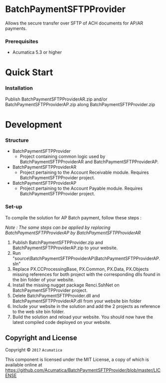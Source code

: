 # BatchPaymentSFTPProvider
Allows the secure transfer over SFTP of ACH documents for AP/AR payments.

### Prerequisites
* Acumatica 5.3 or higher

# Quick Start
### Installation
Publish BatchPaymentSFTPProviderAR.zip and/or BatchPaymentSFTPProviderAP.zip along 
BatchPaymentSFTPProvider.zip

# Development
### Structure
* BatchPaymentSFTPProvider
	- Project containing common logic used by BatchPaymentSFTPProviderAR and BatchPaymentSFTPProviderAP.
* BatchPaymentSFTPProviderAR
	- Project pertaining to the Account Receivable module. Requires BatchPaymentSFTPProvider project.
* BatchPaymentSFTPProviderAP
	- Project pertaining to the Account Payable module. Requires BatchPaymentSFTPProvider project.

### Set-up
To compile the solution for AP Batch payment, follow these steps :

*Note : The same steps can be applied by replacing BatchPaymentSFTPProviderAP by BatchPaymentSFTPProviderAR*
1. Publish BatchPaymentSFTPProvider.zip and BatchPaymentSFTPProviderAP.zip to your website.
2. Run "source\BatchPaymentSFTPProviderAP\BatchPaymentSFTPProviderAP.sln"
3. Replace PX.CCProcessingBase, PX.Common, PX.Data, PX.Objects missing references for both project with the corresponding dlls found in the bin folder of your website.
4. Install the missing nugget package Renci.SshNet on BatchPaymentSFTPProvider project.
5. Delete BatchPaymentSFTPProvider.dll and BatchPaymentSFTPProviderAP.dll from your website bin folder
6. Include your website in the solution and add the 2 projects as reference to the web site bin folder.
7. Build the solution and reload your website. You should now have the latest compiled code deployed on your website.


## Copyright and License

Copyright © `2017` `Acumatica`

This component is licensed under the MIT License, a copy of which is available online at https://github.com/Acumatica/BatchPaymentSFTPProvider/blob/master/LICENSE
